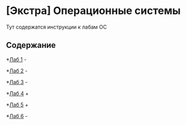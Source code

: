 # [Экстра] Операционные системы

Тут содержатся инструкции к лабам ОС


## Содержание

*[Лаб 1](./lab1/README.md) -

*[Лаб 2](./lab2/README.md) -

*[Лаб 3](./lab3/README.md) -

*[Лаб 4](./lab4/README.md) +

*[Лаб 5](./lab5/README.md) +

*[Лаб 6](./lab6/README.md) -
